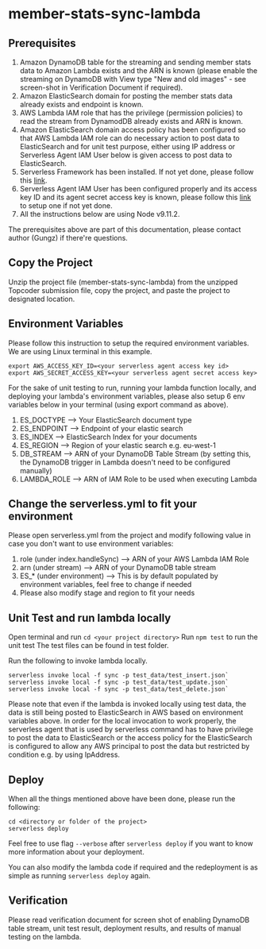 # member-stats-sync-lambda

## Prerequisites
1. Amazon DynamoDB table for the streaming and sending member stats data to Amazon Lambda exists and the ARN is known (please enable the streaming on DynamoDB with View type "New and old images" - see screen-shot in Verification Document if required).
2. Amazon ElasticSearch domain for posting the member stats data already exists and endpoint is known.
3. AWS Lambda IAM role that has the privilege (permission policies) to read the stream from DynamodDB already exists and ARN is known.
4. Amazon ElasticSearch domain access policy has been configured so that AWS Lambda IAM role can do necessary action to post data to ElasticSearch and for unit test purpose, either using IP address or Serverless Agent IAM User below is given access to post data to ElasticSearch.
5. Serverless Framework has been installed. If not yet done, please follow this [link](https://serverless.com/framework/docs/providers/aws/guide/installation/).
6. Serverless Agent IAM User has been configured properly and its access key ID and its agent secret access key is known, please follow this [link](https://serverless.com/framework/docs/providers/aws/guide/credentials/) to setup one if not yet done.
7. All the instructions below are using Node v9.11.2. 

The prerequisites above are part of this documentation, please contact author (Gungz) if there're questions.

## Copy the Project
Unzip the project file (member-stats-sync-lambda) from the unzipped Topcoder submission file, copy the project, and paste the project to designated location.

## Environment Variables
Please follow this instruction to setup the required environment variables. We are using Linux terminal in this example.
```
export AWS_ACCESS_KEY_ID=<your serverless agent access key id>
export AWS_SECRET_ACCESS_KEY=<your serverless agent secret access key>
```
For the sake of unit testing to run, running your lambda function locally, and deploying your lambda's environment variables, please also setup 6 env variables below in your terminal (using export command as above).
1. ES_DOCTYPE   --> Your ElasticSearch document type
2. ES_ENDPOINT  --> Endpoint of your elastic search
3. ES_INDEX     --> ElasticSearch Index for your documents
4. ES_REGION    --> Region of your elastic search e.g. eu-west-1
5. DB_STREAM    --> ARN of your DynamoDB Table Stream (by setting this, the DynamoDB trigger in Lambda doesn't need to be configured manually)
6. LAMBDA_ROLE  --> ARN of IAM Role to be used when executing Lambda

## Change the serverless.yml to fit your environment
Please open serverless.yml from the project and modify following value in case you don't want to use environment variables:
1. role (under index.handleSync)    --> ARN of your AWS Lambda IAM Role 
2. arn (under stream)               --> ARN of your DynamoDB table stream
3. ES_* (under environment)         --> This is by default populated by environment variables, feel free to change if needed 
4. Please also modify stage and region to fit your needs

## Unit Test and run lambda locally
Open terminal and run `cd <your project directory>`
Run `npm test` to run the unit test
The test files can be found in test folder.

Run the following to invoke lambda locally.
```
serverless invoke local -f sync -p test_data/test_insert.json`
serverless invoke local -f sync -p test_data/test_update.json`
serverless invoke local -f sync -p test_data/test_delete.json`
```
Please note that even if the lambda is invoked locally using test data, the data is still being posted to ElasticSearch in AWS based on environment variables above. In order for the local invocation to work properly, the serverless agent that is used by serverless command has to have privilege to post the data to ElasticSearch or the access policy for the ElasticSearch is configured to allow any AWS principal to post the data but restricted by condition e.g. by using IpAddress.  

## Deploy
When all the things mentioned above have been done, please run the following:
```
cd <directory or folder of the project>
serverless deploy 
```
Feel free to use flag `--verbose` after `serverless deploy` if you want to know more information about your deployment. 

You can also modify the lambda code if required and the redeployment is as simple as running `serverless deploy` again.

## Verification
Please read verification document for screen shot of enabling DynamoDB table stream, unit test result, deployment results, and results of manual testing on the lambda.